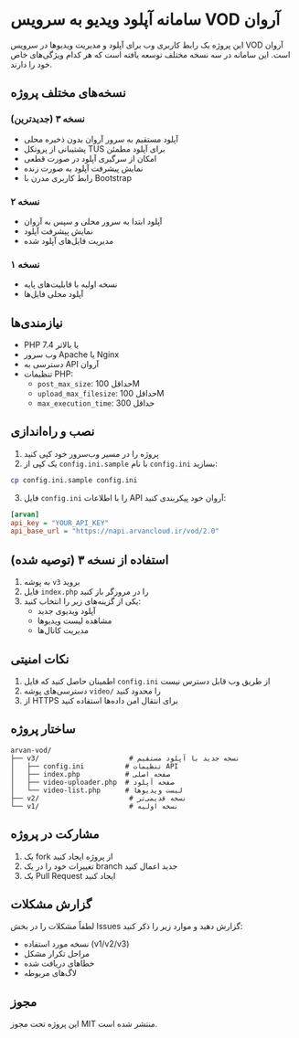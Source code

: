 # سامانه آپلود ویدیو به سرویس VOD آروان

این پروژه یک رابط کاربری وب برای آپلود و مدیریت ویدیوها در سرویس VOD آروان است. این سامانه در سه نسخه مختلف توسعه یافته است که هر کدام ویژگی‌های خاص خود را دارند.

## نسخه‌های مختلف پروژه

### نسخه ۳ (جدیدترین)
- آپلود مستقیم به سرور آروان بدون ذخیره محلی
- پشتیبانی از پروتکل TUS برای آپلود مطمئن
- امکان از سرگیری آپلود در صورت قطعی
- نمایش پیشرفت آپلود به صورت زنده
- رابط کاربری مدرن با Bootstrap

### نسخه ۲
- آپلود ابتدا به سرور محلی و سپس به آروان
- نمایش پیشرفت آپلود
- مدیریت فایل‌های آپلود شده

### نسخه ۱
- نسخه اولیه با قابلیت‌های پایه
- آپلود محلی فایل‌ها

## نیازمندی‌ها
- PHP 7.4 یا بالاتر
- وب سرور Apache یا Nginx
- دسترسی به API آروان
- تنظیمات PHP:
  - `post_max_size`: حداقل 100M
  - `upload_max_filesize`: حداقل 100M
  - `max_execution_time`: حداقل 300

## نصب و راه‌اندازی

1. پروژه را در مسیر وب‌سرور خود کپی کنید
2. یک کپی از `config.ini.sample` با نام `config.ini` بسازید:
```bash
cp config.ini.sample config.ini
```
3. فایل `config.ini` را با اطلاعات API آروان خود پیکربندی کنید:
```ini
[arvan]
api_key = "YOUR_API_KEY"
api_base_url = "https://napi.arvancloud.ir/vod/2.0"
```

## استفاده از نسخه ۳ (توصیه شده)

1. به پوشه `v3` بروید
2. فایل `index.php` را در مرورگر باز کنید
3. یکی از گزینه‌های زیر را انتخاب کنید:
   - آپلود ویدیوی جدید
   - مشاهده لیست ویدیوها
   - مدیریت کانال‌ها

## نکات امنیتی

1. اطمینان حاصل کنید که فایل `config.ini` از طریق وب قابل دسترس نیست
2. دسترسی‌های پوشه `video/` را محدود کنید
3. از HTTPS برای انتقال امن داده‌ها استفاده کنید

## ساختار پروژه

```
arvan-vod/
├── v3/                      # نسخه جدید با آپلود مستقیم
│   ├── config.ini          # تنظیمات API
│   ├── index.php           # صفحه اصلی
│   ├── video-uploader.php  # صفحه آپلود
│   └── video-list.php      # لیست ویدیوها
├── v2/                      # نسخه قدیمی‌تر
└── v1/                      # نسخه اولیه
```

## مشارکت در پروژه

1. یک fork از پروژه ایجاد کنید
2. تغییرات خود را در یک branch جدید اعمال کنید
3. یک Pull Request ایجاد کنید

## گزارش مشکلات

لطفاً مشکلات را در بخش Issues گزارش دهید و موارد زیر را ذکر کنید:
- نسخه مورد استفاده (v1/v2/v3)
- مراحل تکرار مشکل
- خطاهای دریافت شده
- لاگ‌های مربوطه

## مجوز

این پروژه تحت مجوز MIT منتشر شده است.
